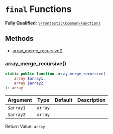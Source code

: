 # `final`  Functions

**Fully Qualified**: [`\Frontastic\Common\Functions`](../../src/php/Functions.php)

## Methods

* [array_merge_recursive()](#array_merge_recursive)

### array_merge_recursive()

```php
static public function array_merge_recursive(
    array $array1,
    array $array2
): array
```

Argument|Type|Default|Description
--------|----|-------|-----------
`$array1`|`array`||
`$array2`|`array`||

Return Value: `array`

